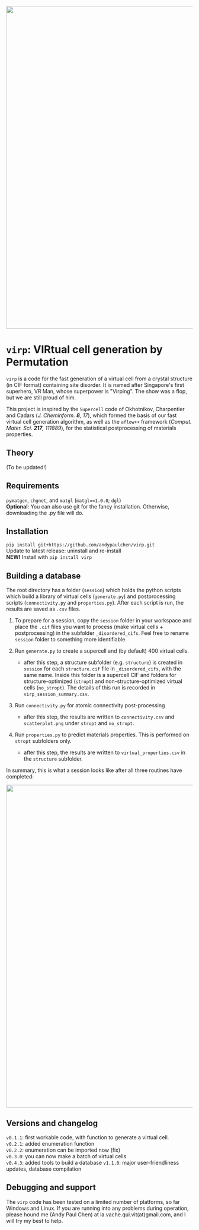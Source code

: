 <img src="graphics/virpbanner.png" width="870">

# `virp`: VIRtual cell generation by Permutation
 `virp` is a code for the fast generation of a virtual cell from a crystal structure (in CIF format) containing site disorder. It is named after Singapore's first superhero, VR Man, whose superpower is "Virping". The show was a flop, but we are still proud of him. 
 
 This project is inspired by the `Supercell` code of Okhotnikov, Charpentier and Cadars (<i>J. Cheminform. <b>8</b>, 17</i>), which formed the basis of our fast virtual cell generation algorithm, as well as the `aflow++` framework (<i>Comput. Mater. Sci. <b>217</b>, 111889</i>), for the statistical postprocessing of materials properties.

 ## Theory
 (To be updated!)

 ## Requirements
`pymatgen`, `chgnet`, and `matgl` (`matgl==1.0.0`; `dgl`)<br>
 __Optional__: You can also use git for the fancy installation. Otherwise, downloading the .py file will do.

 ## Installation
 `pip install git+https://github.com/andypaulchen/virp.git`<br>
 Update to latest release: uninstall and re-install<br>
 <b>NEW!</b> Install with `pip install virp`

 ## Building a database
 The root directory has a folder (`session`) which holds the python scripts which build a library of virtual cells (`generate.py`) and postprocessing scripts (`connectivity.py` and `properties.py`). After each script is run, the results are saved as `.csv` files.

 1. To prepare for a session, copy the `session` folder in your workspace and place the `.cif` files you want to process (make virtual cells + postprocessing) in the subfolder `_disordered_cifs`. Feel free to rename `session` folder to something more identifiable

 2. Run `generate.py` to create a supercell and (by default) 400 virtual cells.
    - after this step, a structure subfolder (e.g. `structure`) is created in `session` for each `structure.cif` file in `_disordered_cifs`, with the same name. Inside this folder is a supercell CIF and folders for structure-optimized (`stropt`) and non-structure-optimized virtual cells (`no_stropt`). The details of this run is recorded in `virp_session_summary.csv`.

 3. Run `connectivity.py` for atomic connectivity post-processing
    - after this step, the results are written to `connectivity.csv` and `scatterplot.png` under `stropt` and `no_stropt`.

 4. Run `properties.py` to predict materials properties. This is performed on `stropt` subfolders only.
    - after this step, the results are written to `virtual_properties.csv` in the `structure` subfolder.

 In summary, this is what a session looks like after all three routines have completed:

 <img src="graphics/operation.png" width="870">

 ## Versions and changelog
 `v0.1.1`: first workable code, with function to generate a virtual cell. <br>
 `v0.2.1`: added enumeration function <br>
 `v0.2.2`: enumeration can be imported now (fix) <br>
 `v0.3.0`: you can now make a batch of virtual cells<br>
 `v0.4.3`: added tools to build a database
 `v1.1.0`: major user-friendliness updates, database compilation

 ## Debugging and support
 The `virp` code has been tested on a limited number of platforms, so far Windows and Linux. If you are running into any problems during operation, please hound me (Andy Paul Chen) at la.vache.qui.vit(at)gmail.com, and I will try my best to help.
 
